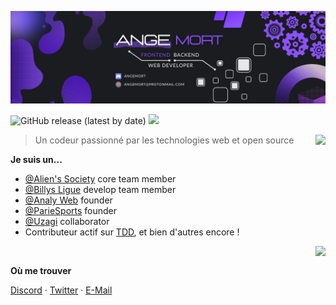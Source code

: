 ![Banner](banner_angemort.png)
<br>

![GitHub release (latest by date)](https://img.shields.io/twitter/follow/AngeM0rt?style=social)
<img src="https://hits-app.vercel.app/hits?url=https%3A%2F%2Fgithub.com%2Fangemort" />

<a href="http://www.github.com/angemort"><img src="https://github-readme-streak-stats.herokuapp.com/?user=angemort&stroke=ffffff&background=1c1917&ring=0891b2&fire=0891b2&currStreakNum=ffffff&currStreakLabel=0891b2&sideNums=ffffff&sideLabels=ffffff&dates=ffffff&hide_border=true" align="right" /></a>
> Un codeur passionné par les technologies web et open source

**Je suis un...**

- [@Alien's Society](https://github.com/Alien-s-Society) core team member
- [@Billys Ligue](https://github.com/) develop team member
- [@Analy Web](https://github.com/AnalyWeb) founder
- [@ParieSports](https://github.com/Paris-e-sport) founder
- [@Uzagi](https://uzagi.fr/) collaborator
- Contributeur actif sur [TDD](https://discord.gg/jBKdhMkbks), et bien d'autres encore !

<a href="https://github.com/angemort">
  <img src="https://github-readme-stats.vercel.app/api/top-langs/?username=angemort&layout=compact&hide_border=true&hide_title=true&bg_color=1A1C1F&title_color=fff&text_color=ccc"  align="right"/>
</a>
<br>
  
**Où me trouver**

[Discord](https://discord.me/angemort) ·
[Twitter](https://twitter.com/angem0rt) ·
[E-Mail](mailto:angemort_at_protonmail.com)
